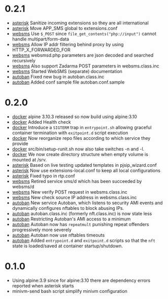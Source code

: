 # 0.2.1
- [asterisk](src/asterisk) Sanitize incoming extensions so they are all international
- [asterisk](src/asterisk) Move APP_SMS global to extensions.conf
- [websms](src/websms) Use `$_POST` since `file_get_contents("php://input")` cannot handle multipart/form-data
- [websms](src/websms) Allow IP addr filtering behind proxy by using HTTP_X_FORWARDED_FOR
- [websms](src/websms) websmsd.php parameters are json decoded and searched recursively
- [websms](src/websms) Also support Zadarma POST parameters in websms.class.inc
- [websms](src/websms) Started WebSMS (separate) documentation
- [autoban](src/autoban) Fixed new bug in autoban.class.inc
- [autoban](src/autoban) Added conf sample file autoban.conf.sample

# 0.2.0
- [docker](Dockerfile) alpine 3.10.3 released so now build using alpine:3.10
- [docker](Dockerfile) Added Health check
- [docker](Dockerfile) Introduce a `SIGTERM` trap in `entrypoint.sh` allowing graceful container termination with `exitpoint.d` script execution
- [docker](Dockerfile) Now reorganize repo files according to which service they provide
- [docker](Dockerfile) src/bin/setup-runit.sh now also take switches -n and -l.
- [docker](Dockerfile) We now create directory structure when empty volume is mounted at /srv.
- [asterisk](src/asterisk) Based on live testing updated templates in pjsip_wizard.conf
- [asterisk](src/asterisk) Now use extensions-local.conf to keep all local configurations
- [asterisk](src/asterisk) Fixed typo in rtp.conf
- [websms](src/websms) Retired service sms/d which has been succeeded by websms/d
- [websms](src/websms) New verify POST request in websms.class.inc
- [websms](src/websms) New check source IP address in websms.class.inc
- [autoban](src/autoban) New service Autoban, which listens to security AMI events and dynamically configures nftables to block abusing IPs.
- [autoban](src/autoban) autoban.class.inc (formerly nft.class.inc) is now state less
- [autoban](src/autoban) Restricting Autoban's AMI access to a minimum
- [autoban](src/autoban) Autoban now has `repeatmult` punishing repeat offenders progressively more severely
- [autoban](src/autoban) Autoban now use nftables timeouts
- [autoban](src/autoban) Added `entrypoint.d`  and  `exitpoint.d` scripts so that the `nft` state is loaded/saved at container startup/shutdown.
# 0.1.0
- Using alpine:3.9 since for alpine:3.10 there are dependency errors reported when asterisk starts
- minivm-send bash script simplify minivm configuration
